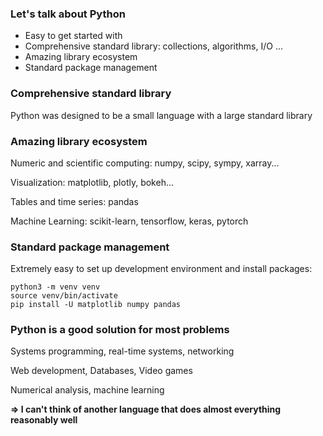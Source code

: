 <section>

### Let's talk about Python

* Easy to get started with
* Comprehensive standard library: collections, algorithms, I/O ...
* Amazing library ecosystem
* Standard package management

</section>

<section>

### Comprehensive standard library

Python was designed to be a small language with a large standard library
</section>

<section>

### Amazing library ecosystem

Numeric and scientific computing: numpy, scipy, sympy, xarray...

Visualization: matplotlib, plotly, bokeh...

Tables and time series: pandas

Machine Learning: scikit-learn, tensorflow, keras, pytorch
</section>

<section>

### Standard package management

Extremely easy to set up development environment and install packages:

```
python3 -m venv venv
source venv/bin/activate
pip install -U matplotlib numpy pandas
```
</section>


<section>

### Python is a good solution for most problems

Systems programming, real-time systems, networking

Web development, Databases, Video games

Numerical analysis, machine learning

**=> I can't think of another language that does almost everything reasonably well**
<!-- .element: class="fragment" -->
</section>
